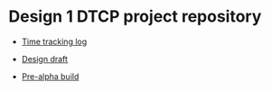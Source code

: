 # Design 1 DTCP project repository

- [Time tracking log](https://docs.google.com/spreadsheets/d/18YieW_wAob6iDCQWRSr79hOXjbCugq7RjKLDexqUogo/edit?gid=0#gid=0)

- [Design draft](https://docs.google.com/document/d/1d00vnsQUVDlf2uW5-OWDDMQm1jWjiy-7jFtAZofUm3A/edit?tab=t.0)

- [Pre-alpha build](https://docs.google.com/document/d/1ijc-FFz9Bt2qVDn8euLwuQjNTMDzeiQRgQFuhg-fLZ0/edit?tab=t.0)
